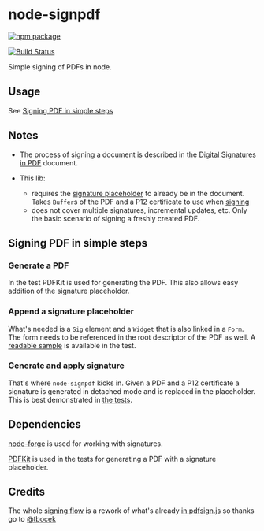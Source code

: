# node-signpdf

[![npm package](https://nodei.co/npm/node-signpdf.png?downloads=true&downloadRank=true&stars=true)](https://nodei.co/npm/node-signpdf/)

[![Build Status](https://travis-ci.com/vbuch/node-signpdf.svg?branch=master)](https://travis-ci.com/vbuch/node-signpdf)

Simple signing of PDFs in node.

## Usage

See [Signing PDF in simple steps](#signing-pdf-in-simple-steps)

## Notes

* The process of signing a document is described in the [Digital Signatures in PDF](https://www.adobe.com/devnet-docs/acrobatetk/tools/DigSig/Acrobat_DigitalSignatures_in_PDF.pdf) document.

* This lib:
  * requires the [signature placeholder](#append-a-signature-placeholder) to already be in the document. Takes `Buffer`s of the PDF and a P12 certificate to use when [signing](#generate-and-apply-signature)
  * does not cover multiple signatures, incremental updates, etc. Only the basic scenario of signing a freshly created PDF.

## Signing PDF in simple steps

### Generate a PDF

In the test PDFKit is used for generating the PDF. This also allows easy addition of the signature placeholder.

### Append a signature placeholder

What's needed is a `Sig` element and a `Widget` that is also linked in a `Form`. The form needs to be referenced in the root descriptor of the PDF as well. A [readable sample](https://github.com/vbuch/node-signpdf/blob/master/src/signpdf.test.js#L13) is available in the test.

### Generate and apply signature

That's where `node-signpdf` kicks in. Given a PDF and a P12 certificate a signature is generated in detached mode and is replaced in the placeholder. This is best demonstrated in [the tests](https://github.com/vbuch/node-signpdf/blob/master/src/signpdf.test.js#L124).

## Dependencies

[node-forge](https://github.com/digitalbazaar/forge) is used for working with signatures.

[PDFKit](https://github.com/foliojs/pdfkit) is used in the tests for generating a PDF with a signature placeholder.

## Credits

The whole [signing flow](https://github.com/vbuch/node-signpdf/blob/master/src/signpdf.js#L27) is a rework of what's already [in  pdfsign.js](https://github.com/Communication-Systems-Group/pdfsign.js/blob/master/src/js/main.js#L594) so thanks go to [@tbocek](https://github.com/tbocek)
